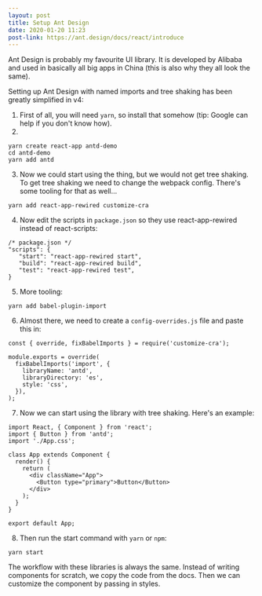 ```yaml
---
layout: post
title: Setup Ant Design
date: 2020-01-20 11:23
post-link: https://ant.design/docs/react/introduce
---
```


Ant Design is probably my favourite UI library. It is developed by Alibaba and used in basically all big apps in China (this is also why they all look the same). 

Setting up Ant Design with named imports and tree shaking has been greatly simplified in v4:

1. First of all, you will need `yarn`, so install that somehow (tip: Google can help if you don't know how).
2. 

```
yarn create react-app antd-demo
cd antd-demo
yarn add antd
```

3. Now we could start using the thing, but we would not get tree shaking. To get tree shaking we need to change the webpack config. There's some tooling for that as well...
```
yarn add react-app-rewired customize-cra
```

4. Now edit the scripts in `package.json` so they use react-app-rewired instead of react-scripts:

```
/* package.json */
"scripts": {
   "start": "react-app-rewired start",
   "build": "react-app-rewired build",
   "test": "react-app-rewired test",
}
```

5. More tooling:

```
yarn add babel-plugin-import
```

6. Almost there, we need to create a `config-overrides.js` file and paste this in:

```
const { override, fixBabelImports } = require('customize-cra');

module.exports = override(
  fixBabelImports('import', {
    libraryName: 'antd',
    libraryDirectory: 'es',
    style: 'css',
  }),
);
```

7. Now we can start using the library with tree shaking. Here's an example:

```
import React, { Component } from 'react';
import { Button } from 'antd';
import './App.css';

class App extends Component {
  render() {
    return (
      <div className="App">
        <Button type="primary">Button</Button>
      </div>
    );
  }
}

export default App;
```

8. Then run the start command with `yarn` or `npm`:

```
yarn start
```

The workflow with these libraries is always the same. Instead of writing components for scratch, we copy the code from the docs. Then we can customize the component by passing in styles.
